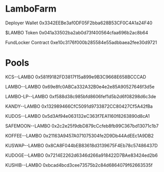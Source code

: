 # LamboFarm

Deployer Wallet
0x3342EEBe3af0DF05F2bba628B53CF0C4A1a24F40

$LAMBO Token
0x041a33502ba2ab0d73f400564cfaa696b2ac8b64

FundLocker Contract
0xe10c3176f000b285584e55adbbaea2fee30d9721

# Pools

KCS--LAMBO
0x581f9182FD3817f15a899e9B3C9668E658BCCCAD

LAMBO--LAMBO
0x69e8fc0ABCa332A32B0e4e2e85A90527646f3d5e

LAMBO-LP--LAMBO
0xf588d38c985bfd8606fef1d5b2d6f08298d6c3de

KANDY--LAMBO
0x132989466CfC5091d9733872CC80427Cf5A42fBa

KUDOS--LAMBO
0x5d3Af94e063132eC363f7EA1160f8263890d8cA1

SAFEMOON--LAMBO
0x2c2e25f9dbD879cCcfeb8fb99C367bd13071c1b7

KOFFEE--LAMBO
0x21163A9457A071075304fe2D9Db44AdEEc1A9DB2

KUSWAP--LAMBO
0x8CA8F044bEB83618d3139675F4Eb78c57486437D

KUDOGE--LAMBO
0x7214E2262d6346d266a918422D7BAe83424ed2b6

KUSHIB--LAMBO
0xbcad4bcd3cee73575b2c84d6864079f62663535f
